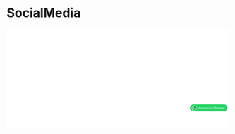 # SocialMedia
<p align="center">
  <img src="preview.png" alt="preview del proyecto"  width="1600">
</p>